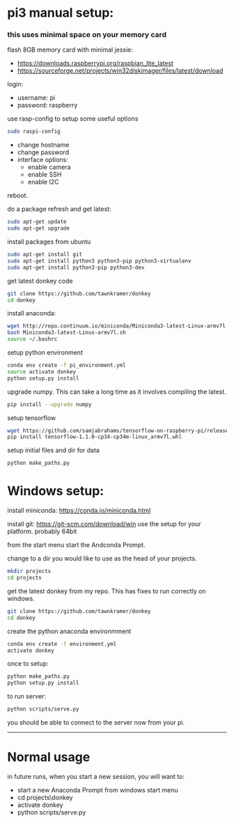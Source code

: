 
# pi3 manual setup:
### this uses minimal space on your memory card

flash 8GB memory card with minimal jessie:
* https://downloads.raspberrypi.org/raspbian_lite_latest
* https://sourceforge.net/projects/win32diskimager/files/latest/download


login:
* username: pi
* password: raspberry


use rasp-config to setup some useful options
```bash
sudo raspi-config
```
* change hostname
* change password
* interface options: 
  * enable camera
  * enable SSH
  * enable I2C

reboot.

do a package refresh and get latest:    
```bash
sudo apt-get update
sudo apt-get upgrade
```

install packages from ubuntu
```bash
sudo apt-get install git
sudo apt-get install python3 python3-pip python3-virtualenv
sudo apt-get install python3-pip python3-dev
```

get latest donkey code
```bash
git clone https://github.com/tawnkramer/donkey
cd donkey
```

install anaconda:
```bash
wget http://repo.continuum.io/miniconda/Miniconda3-latest-Linux-armv7l.sh
bash Miniconda3-latest-Linux-armv7l.sh
source ~/.bashrc
```

setup python environment
```bash
conda env create -f pi_environment.yml
source activate donkey
python setup.py install
```

upgrade numpy. This can take a long time as it involves compiling the latest.
```bash
pip install --upgrade numpy
```

setup tensorflow
```bash
wget https://github.com/samjabrahams/tensorflow-on-raspberry-pi/releases/download/v1.1.0/tensorflow-1.1.0-cp34-cp34m-linux_armv7l.whl
pip install tensorflow-1.1.0-cp34-cp34m-linux_armv7l.whl
```

setup initial files and dir for data
```bash
python make_paths.py
```


# Windows setup:

install miniconda:
https://conda.io/miniconda.html

install git:
https://git-scm.com/download/win
use the setup for your platform. probably 64bit

from the start menu start the Andconda Prompt.

change to a dir you would like to use as the head of your projects.
```bash
mkdir projects
cd projects
```

get the latest donkey from my repo. This has fixes to run correctly on windows.
```bash
git clone https://github.com/tawnkramer/donkey
cd donkey
```

create the python anaconda environmment
```bash
conda env create -f environment.yml
activate donkey
```

once to setup:
```bash
python make_paths.py
python setup.py install
```

to run server:
```bash
python scripts/serve.py
```

you should be able to connect to the server now from your pi.

---
# Normal usage
in future runs, when you start a new session, you will want to:
* start a new Anaconda Prompt from windows start menu
* cd projects\donkey
* activate donkey
* python scripts/serve.py

 

